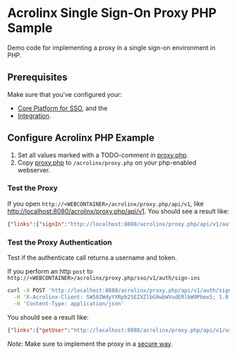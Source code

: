 # Acrolinx Single Sign-On Proxy PHP Sample

Demo code for implementing a proxy in a single sign-on environment in PHP.

## Prerequisites

Make sure that you've configured your:

* [Core Platform for SSO](/README.md#configure-the-acrolinx-server), and the
* [Integration](/README.md#acrolinx-proxy-sample#configure-the-integration).

## Configure Acrolinx PHP Example

1. Set all values marked with a TODO-comment in [proxy.php](proxy.php).
2. Copy [proxy.php](proxy.php) to `/acrolinx/proxy.php` on your php-enabled webserver.

### Test the Proxy

If you open `http://<WEBCONTAINER>/acrolinx/proxy.php/api/v1`, like [http://localhost:8080/acrolinx/proxy.php/api/v1](http://localhost:8080/acrolinx/proxy.php/api/v1).
You should see a result like:

```json
{"links":{"signIn":"http://localhost:8888/acrolinx/proxy.php/api/v1/auth/sign-ins"},"data":{"server":{"name":"Acrolinx Core Platform","version":"2020.10.31158"},"locales":["en","fr","de","ja","pt","sv","zh"]}}
```

### Test the Proxy Authentication

Test if the authenticate call returns a username and token.

If you perform an http `post` to `http://<WEBCONTAINER>/acrolinx/proxy.php/sso/v1/auth/sign-ins`

```bash
curl -X POST 'http://localhost:8888/acrolinx/proxy.php/api/v1/auth/sign-ins' \
  -H 'X-Acrolinx-Client: SW50ZWdyYXRpb25EZXZlbG9wbWVudERlbW9Pbmx5; 1.0' \
  -H 'Content-Type: application/json'
```

You should see a result like:

```json
{"links":{"getUser":"http://localhost:8888/acrolinx/proxy.php/api/v1/user/123","updateUser":"http://localhost:8888/acrolinx/proxy.php/api/v1/user/123"},"data":{"accessToken":"abc.def.ghi","user":{"id":"123","username":"testUser"},"authorizedUsing":"ACROLINX_SSO","state":"Success","doNotStoreAccessToken":"false"},"addons":[]}}}
```

*Note:* Make sure to implement the proxy in a [secure way](https://github.com/acrolinx/acrolinx-coding-guidance/blob/master/topics/security-safety.md#security).

